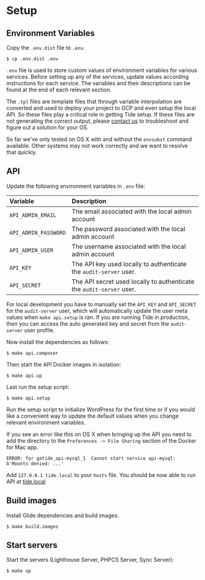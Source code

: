 # Setup

## Environment Variables

Copy the `.env.dist` file to `.env`.

```
$ cp .env.dist .env
```

`.env` file is used to store custom values of environment variables for various services. Before setting up any of the services, update values according instructions for each service. The variables and their descriptions can be found at the end of each relevant section.

The `.tpl` files are template files that through variable interpolation are 
converted and used to deploy your project to GCP and even setup the local API. So 
these files play a critical role in getting Tide setup. If these files are not 
generating the correct output, please [contact us](#contact-us) to troubleshoot and 
figure out a solution for your OS.

So far we've only tested on OS X with and without the `envsubst` command available. 
Other systems may not work correctly and we want to resolve that quickly.

## API

Update the following environment variables in `.env` file:

| Variable | Description |
| :--- | :--- |
| `API_ADMIN_EMAIL` | The email associated with the local admin account |
| `API_ADMIN_PASSWORD` | The password associated with the local admin account |
| `API_ADMIN_USER` | The username associated with the local admin account |
| `API_KEY` | The API key used locally to authenticate the `audit-server` user. |
| `API_SECRET` | The API secret used locally to authenticate the `audit-server` user. |

For local development you have to manually set the `API_KEY` and `API_SECRET` for the 
`audit-server` user, which will automatically update the user meta values when 
`make api.setup` is ran. If you are 
running Tide in production, then you can access the auto generated key and secret 
from the `audit-server` user profile. 

Now install the dependencies as follows:

```
$ make api.composer
```

Then start the API Docker images in isolation:

```
$ make api.up
```

Last run the setup script:

```
$ make api.setup
```

Run the setup script to initialize WordPress for the first time or if you would 
like a convenient way to update the default values when you change relevant 
environment variables.

If you see an error like this on OS X when bringing up the API you need to add the 
directory to the `Preferences -> File Sharing` section of the Docker for Mac app.

```
ERROR: for gotide_api-mysql_1  Cannot start service api-mysql: b'Mounts denied: ...'
```

Add `127.0.0.1 tide.local` to your `hosts` file. You should be now able to run API at [tide.local](http://tide.local)

## Build images
Install Glide dependencies and build images:

```
$ make build.images
```

## Start servers

Start the servers (Lighthouse Server, PHPCS Server, Sync Server):

```
$ make up
```